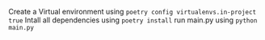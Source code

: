 Create a Virtual environment using `poetry config virtualenvs.in-project true`
Intall all dependencies using `poetry install`
run main.py using `python main.py`
